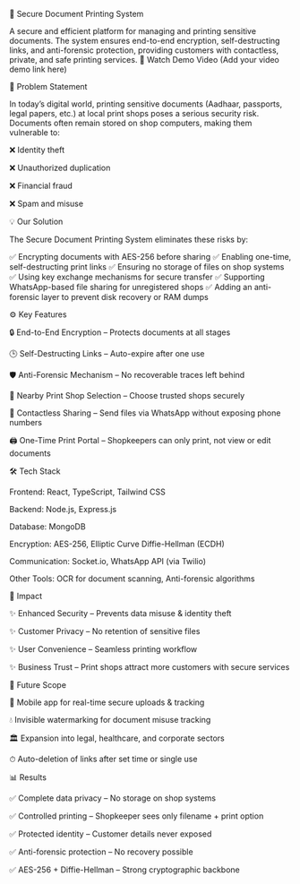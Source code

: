 🔐 Secure Document Printing System

A secure and efficient platform for managing and printing sensitive documents. The system ensures end-to-end encryption, self-destructing links, and anti-forensic protection, providing customers with contactless, private, and safe printing services. 🎥 Watch Demo Video
 (Add your video demo link here)

🚨 Problem Statement

In today’s digital world, printing sensitive documents (Aadhaar, passports, legal papers, etc.) at local print shops poses a serious security risk.
Documents often remain stored on shop computers, making them vulnerable to:

❌ Identity theft

❌ Unauthorized duplication

❌ Financial fraud

❌ Spam and misuse

💡 Our Solution

The Secure Document Printing System eliminates these risks by:

✅ Encrypting documents with AES-256 before sharing
✅ Enabling one-time, self-destructing print links
✅ Ensuring no storage of files on shop systems
✅ Using key exchange mechanisms for secure transfer
✅ Supporting WhatsApp-based file sharing for unregistered shops
✅ Adding an anti-forensic layer to prevent disk recovery or RAM dumps

⚙️ Key Features

🔒 End-to-End Encryption – Protects documents at all stages

🕒 Self-Destructing Links – Auto-expire after one use

🛡️ Anti-Forensic Mechanism – No recoverable traces left behind

📍 Nearby Print Shop Selection – Choose trusted shops securely

📱 Contactless Sharing – Send files via WhatsApp without exposing phone numbers

🖨️ One-Time Print Portal – Shopkeepers can only print, not view or edit documents

🛠️ Tech Stack

Frontend: React, TypeScript, Tailwind CSS

Backend: Node.js, Express.js

Database: MongoDB

Encryption: AES-256, Elliptic Curve Diffie-Hellman (ECDH)

Communication: Socket.io, WhatsApp API (via Twilio)

Other Tools: OCR for document scanning, Anti-forensic algorithms

🎯 Impact

✨ Enhanced Security – Prevents data misuse & identity theft

✨ Customer Privacy – No retention of sensitive files

✨ User Convenience – Seamless printing workflow

✨ Business Trust – Print shops attract more customers with secure services

🚀 Future Scope

📱 Mobile app for real-time secure uploads & tracking

💧 Invisible watermarking for document misuse tracking

🏛 Expansion into legal, healthcare, and corporate sectors

⏱ Auto-deletion of links after set time or single use

📊 Results

✅ Complete data privacy – No storage on shop systems

✅ Controlled printing – Shopkeeper sees only filename + print option

✅ Protected identity – Customer details never exposed

✅ Anti-forensic protection – No recovery possible

✅ AES-256 + Diffie-Hellman – Strong cryptographic backbone
